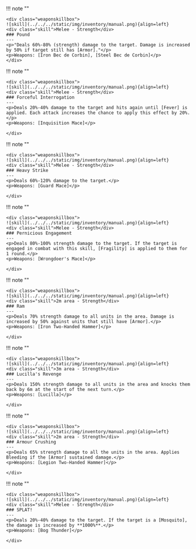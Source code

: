 !!! note ""

    <div class="weaponskillbox">
    ![skill](../../../static/img/inventory/manual.png){align=left}
    <div class="skill">Melee - Strength</div>
    ### Pound
    ---
    <p>"Deals 60%-80% (strength) damage to the target. Damage is increased by 50% if target still has [Armor]."</p>
    <p>Weapons: [Iron Bec de Corbin], [Steel Bec de Corbin]</p>
    </div>

!!! note ""

    <div class="weaponskillbox">
    ![skill](../../../static/img/inventory/manual.png){align=left}
    <div class="skill">Melee - Strength</div>
    ### Forceful Interrogation
    ---
    <p>Deals 20%-40% damage to the target and hits again until [Fever] is applied. Each attack increases the chance to apply this effect by 20%.</p>
    <p>Weapons: [Inquisition Mace]</p>

    </div>

!!! note ""

    <div class="weaponskillbox">
    ![skill](../../../static/img/inventory/manual.png){align=left}
    <div class="skill">Melee - Strength</div>
    ### Heavy Strike
    ---
    <p>Deals 60%-120% damage to the target.</p>
    <p>Weapons: [Guard Mace]</p>

    </div>

!!! note ""

    <div class="weaponskillbox">
    ![skill](../../../static/img/inventory/manual.png){align=left}
    <div class="skill">Melee - Strength</div>
    ### Pernicious Engagement
    ---
    <p>Deals 80%-100% strength damage to the target. If the target is engaged in combat with this skill, [Fragility] is applied to them for 1 round.</p>
    <p>Weapons: [Wrongdoer's Mace]</p>

    </div>

!!! note ""

    <div class="weaponskillbox">
    ![skill](../../../static/img/inventory/manual.png){align=left}
    <div class="skill">2m area - Strength</div>
    ### Ram
    ---
    <p>Deals 70% strength damage to all units in the area. Damage is increased by 50% against units that still have [Armor].</p>
    <p>Weapons: [Iron Two-Handed Hammer]</p>

    </div>

!!! note ""

    <div class="weaponskillbox">
    ![skill](../../../static/img/inventory/manual.png){align=left}
    <div class="skill">3m area - Strength</div>
    ### Lucilla's Revenge
    ---
    <p>Deals 150% strength damage to all units in the area and knocks them back by 6m at the start of the next turn.</p>
    <p>Weapons: [Lucilla]</p>

    </div>

!!! note ""

    <div class="weaponskillbox">
    ![skill](../../../static/img/inventory/manual.png){align=left}
    <div class="skill">2m area - Strength</div>
    ### Armour Crushing
    ---
    <p>Deals 65% strength damage to all the units in the area. Applies Bleeding if the [Armor] sustained damage.</p>
    <p>Weapons: [Legion Two-Handed Hammer]</p>

    </div>

!!! note ""

    <div class="weaponskillbox">
    ![skill](../../../static/img/inventory/manual.png){align=left}
    <div class="skill">Melee - Strength</div>
    ### SPLAT!
    ---
    <p>Deals 20%-40% damage to the target. If the target is a [Mosquito], the damage is increased by **1000%**.</p>
    <p>Weapons: [Bog Thunder]</p>

    </div>
